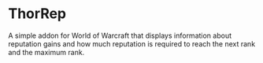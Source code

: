 # ThorRep

A simple addon for World of Warcraft that displays information about reputation gains and how much reputation is required to reach the next rank and the maximum rank.
